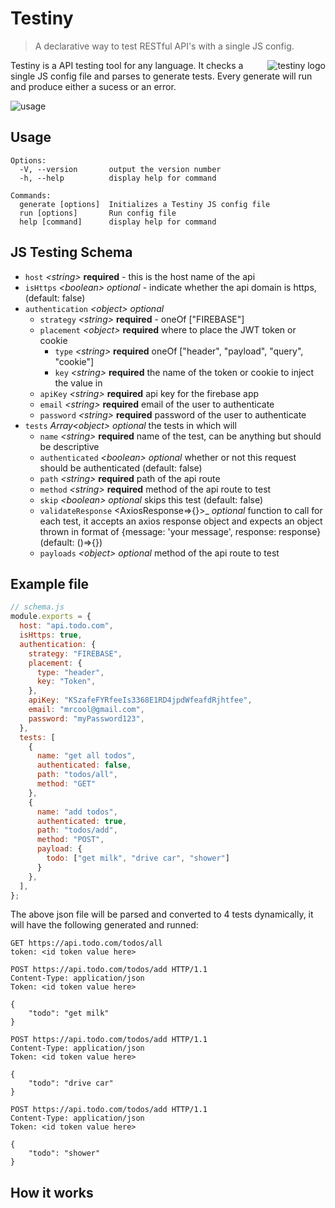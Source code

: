 # Testiny 

> A declarative way to test RESTful API's with a single JS config.

<img src="https://raw.githubusercontent.com/ovidubya/testiny/main/testiny_logo-200x200.png" align="right"
     alt="testiny logo">

Testiny is a API testing tool for any language. It checks a single JS config file and parses to generate tests. Every generate will run and produce either a sucess or an error. 


![usage](https://raw.githubusercontent.com/ovidubya/testiny/main/demo.gif)

## Usage

```
Options:
  -V, --version       output the version number
  -h, --help          display help for command

Commands:
  generate [options]  Initializes a Testiny JS config file
  run [options]       Run config file
  help [command]      display help for command
```


## JS Testing Schema

- `host` _&lt;string&gt;_ **required** - this is the host name of the api 
- `isHttps` _&lt;boolean&gt;_ *optional* - indicate whether the api domain is https, (default: false)
- `authentication` _&lt;object&gt;_ *optional*
    - `strategy` _&lt;string&gt;_  **required** - oneOf ["FIREBASE"]
    - `placement` _&lt;object&gt;_ **required** where to place the JWT token or cookie
        - `type` _&lt;string&gt;_ **required** oneOf ["header", "payload", "query", "cookie"]
        - `key` _&lt;string&gt;_ **required** the name of the token or cookie to inject the value in
    - `apiKey` _&lt;string&gt;_ **required** api key for the firebase app
    - `email` _&lt;string&gt;_ **required** email of the user to authenticate 
    - `password` _&lt;string&gt;_ **required** password of the user to authenticate 
- `tests` _Array&lt;object&gt;_ *optional* the tests in which will 
    - `name` _&lt;string&gt;_ **required** name of the test, can be anything but should be descriptive
    - `authenticated` _&lt;boolean&gt;_ *optional* whether or not this request should be authenticated (default: false)
    - `path` _&lt;string&gt;_ **required** path of the api route
    - `method` _&lt;string&gt;_ **required** method of the api route to test
    - `skip` _&lt;boolean&gt;_ *optional* skips this test (default: false)
    - `validateResponse` &lt;AxiosResponse=>{}&gt;_ *optional* function to call for each test, it accepts an axios response object and expects an object thrown in format of {message: 'your message', response: response} (default: ()=>{})
    - `payloads` _&lt;object&gt;_ *optional* method of the api route to test
    


## Example file

```js
// schema.js
module.exports = {
  host: "api.todo.com",
  isHttps: true,
  authentication: {
    strategy: "FIREBASE",
    placement: {
      type: "header",
      key: "Token",
    },
    apiKey: "KSzafeFYRfeeIs3368E1RD4jpdWfeafdRjhtfee",
    email: "mrcool@gmail.com",
    password: "myPassword123",
  },
  tests: [
    {
      name: "get all todos",
      authenticated: false,
      path: "todos/all",
      method: "GET"
    },
    {
      name: "add todos",
      authenticated: true,
      path: "todos/add",
      method: "POST",
      payload: {
        todo: ["get milk", "drive car", "shower"]
      }
    },
  ],
};
```

The above json file will be parsed and converted to 4 tests dynamically, it will have the following generated and runned:

```http
GET https://api.todo.com/todos/all
token: <id token value here>
```

```
POST https://api.todo.com/todos/add HTTP/1.1
Content-Type: application/json
Token: <id token value here>

{
    "todo": "get milk"
}
```

```
POST https://api.todo.com/todos/add HTTP/1.1
Content-Type: application/json
Token: <id token value here>

{
    "todo": "drive car"
}
```

```
POST https://api.todo.com/todos/add HTTP/1.1
Content-Type: application/json
Token: <id token value here>

{
    "todo": "shower"
}
```


## How it works

